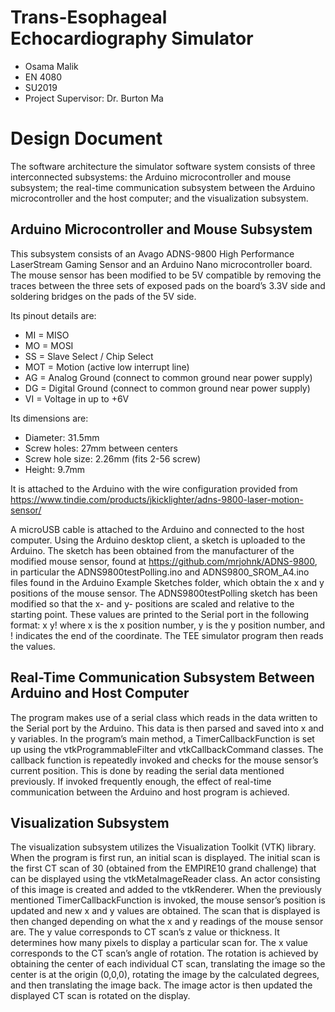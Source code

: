 # Trans-Esophageal Echocardiography Simulator

* Osama Malik
* EN 4080
* SU2019
* Project Supervisor: Dr. Burton Ma

# Design Document

The software architecture the simulator software system consists of three interconnected subsystems: the Arduino microcontroller and mouse subsystem; the real-time communication subsystem between the Arduino microcontroller and the host computer; and the visualization subsystem.


## Arduino Microcontroller and Mouse Subsystem

This subsystem consists of an Avago ADNS-9800 High Performance LaserStream Gaming Sensor and an Arduino Nano microcontroller board. The mouse sensor has been modified to be 5V compatible by removing the traces between the three sets of exposed pads on the board’s 3.3V side and soldering bridges on the pads of the 5V side. 

Its pinout details are:
<ul>
  <li>MI = MISO</li>
  <li>MO = MOSI</li>
  <li>SS = Slave Select / Chip Select</li>
  <li>MOT = Motion (active low interrupt line)</li>
  <li>AG = Analog Ground (connect to common ground near power supply)</li>
  <li>DG = Digital Ground (connect to common ground near power supply)</li>
  <li>VI = Voltage in up to +6V</li>
</ul>

Its dimensions are:
<ul>
  <li>Diameter: 31.5mm</li>
  <li>Screw holes: 27mm between centers</li>
  <li>Screw hole size: 2.26mm (fits 2-56 screw)</li>
  <li>Height: 9.7mm</li>
</ul>

It is attached to the Arduino with the wire configuration provided from https://www.tindie.com/products/jkicklighter/adns-9800-laser-motion-sensor/

A microUSB cable is attached to the Arduino and connected to the host computer. Using the Arduino desktop client, a sketch is uploaded to the Arduino. The sketch has been obtained from the manufacturer of the modified mouse sensor, found at https://github.com/mrjohnk/ADNS-9800, in particular the ADNS9800testPolling.ino and ADNS9800_SROM_A4.ino files found in the Arduino Example Sketches folder, which obtain the x and y positions of the mouse sensor. The ADNS9800testPolling sketch has been modified so that the x- and y- positions are scaled and relative to the starting point. These values are printed to the Serial port in the following format:
	x y!
where x is the x position number, y is the y position number, and ! indicates the end of the coordinate. The TEE simulator program then reads the values.



## Real-Time Communication Subsystem Between Arduino and Host Computer

The program makes use of a serial class which reads in the data written to the Serial port by the Arduino. This data is then parsed and saved into x and y variables. In the program’s main method, a TimerCallbackFunction is set up using the vtkProgrammableFilter and vtkCallbackCommand classes. The callback function is repeatedly invoked and checks for the mouse sensor’s current position. This is done by reading the serial data mentioned previously. If invoked frequently enough, the effect of real-time communication between the Arduino and host program is achieved.


## Visualization Subsystem

The visualization subsystem utilizes the Visualization Toolkit (VTK) library. When the program is first run, an initial scan is displayed. The initial scan is the first CT scan of 30 (obtained from the EMPIRE10 grand challenge) that can be displayed using the vtkMetaImageReader class. An actor consisting of this image is created and added to the vtkRenderer. When the previously mentioned TimerCallbackFunction is invoked, the mouse sensor’s position is updated and new x and y values are obtained. The scan that is displayed is then changed depending on what the x and y readings of the mouse sensor are. The y value corresponds to CT scan’s z value or thickness. It determines how many pixels to display a particular scan for. The x value corresponds to the CT scan’s angle of rotation. The rotation is achieved by obtaining the center of each individual CT scan, translating the image so the center is at the origin (0,0,0), rotating the image by the calculated degrees, and then translating the image back. The image actor is then updated the displayed CT scan is rotated on the display.
